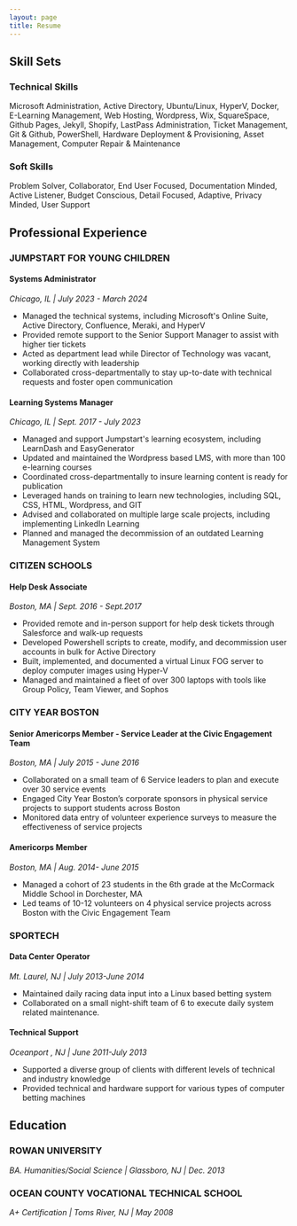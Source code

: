 ```yaml
---
layout: page
title: Resume
---
```


## Skill Sets
### Technical Skills

Microsoft Administration, Active Directory, Ubuntu/Linux, HyperV, Docker,  E-Learning Management, Web Hosting, Wordpress, Wix, SquareSpace, Github Pages, Jekyll, Shopify, LastPass Administration, Ticket Management, Git & Github, PowerShell, Hardware Deployment & Provisioning, Asset Management, Computer Repair & Maintenance 

### Soft Skills

Problem Solver, Collaborator, End User Focused, Documentation Minded, Active Listener, Budget Conscious, Detail Focused, Adaptive, Privacy Minded, User Support   

## Professional Experience
### JUMPSTART FOR YOUNG CHILDREN								 
#### Systems Administrator

*Chicago, IL  \| July 2023 - March 2024*  

 * Managed the technical systems, including Microsoft's Online Suite, Active Directory, Confluence, Meraki, and HyperV 
 * Provided remote support to the Senior Support Manager to assist with higher tier tickets 
 * Acted as department lead while Director of Technology was vacant, working directly with leadership
 * Collaborated cross-departmentally to stay up-to-date with technical requests and foster open communication


#### Learning Systems Manager

*Chicago, IL  \| Sept. 2017 - July 2023*  

 * Managed and support Jumpstart's learning ecosystem, including LearnDash and EasyGenerator
 * Updated and maintained the Wordpress based LMS, with more than 100 e-learning courses
 * Coordinated cross-departmentally to insure learning content is ready for publication
 * Leveraged hands on training to learn new technologies, including SQL, CSS, HTML, Wordpress, and GIT
 * Advised and collaborated on multiple large scale projects, including implementing LinkedIn Learning
 * Planned and managed the decommission of an outdated Learning Management System

### CITIZEN SCHOOLS							  	         
#### Help Desk Associate

*Boston, MA \| Sept. 2016 - Sept.2017*  

 * Provided remote and in-person support for help desk tickets through Salesforce and walk-up requests
 * Developed Powershell scripts to create, modify, and decommission user accounts in bulk for Active Directory 
 * Built, implemented, and documented a virtual Linux FOG  server to deploy computer images using Hyper-V
 * Managed and maintained a fleet of over 300 laptops with tools like Group Policy, Team Viewer, and Sophos

### CITY YEAR BOSTON								  
#### Senior Americorps Member - Service Leader at the Civic Engagement Team

*Boston, MA  \| July 2015 - June 2016*  

 * Collaborated on a small team of 6 Service leaders to plan and execute over 30 service events
 * Engaged City Year Boston’s corporate sponsors in physical service projects to support students across Boston
 * Monitored data entry of volunteer experience surveys to measure the effectiveness of service projects	

#### Americorps Member

*Boston, MA  \| Aug. 2014- June 2015*  

 * Managed a cohort of 23 students in the 6th grade at the McCormack Middle School in Dorchester, MA
 * Led teams of 10-12 volunteers on 4 physical service projects across Boston with the Civic Engagement Team

### SPORTECH												   
#### Data Center Operator

*Mt. Laurel, NJ  \| July 2013-June 2014*  

 * Maintained daily racing data input into a Linux based betting system  
 * Collaborated on a small night-shift team of 6 to execute daily system related maintenance.

#### Technical Support

*Oceanport , NJ \| June 2011-July 2013*  

 * Supported a diverse group of clients with different levels of technical and industry  knowledge
 * Provided technical and hardware support for various types of computer betting machines

## Education
### ROWAN UNIVERSITY											  

*BA. Humanities/Social Science \| Glassboro, NJ \| Dec. 2013*  

### OCEAN COUNTY VOCATIONAL TECHNICAL SCHOOL							  

*A+ Certification \| Toms River, NJ \| May 2008*  

